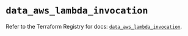 # `data_aws_lambda_invocation`

Refer to the Terraform Registry for docs: [`data_aws_lambda_invocation`](https://registry.terraform.io/providers/hashicorp/aws/4.54.0/docs/data-sources/lambda_invocation).

